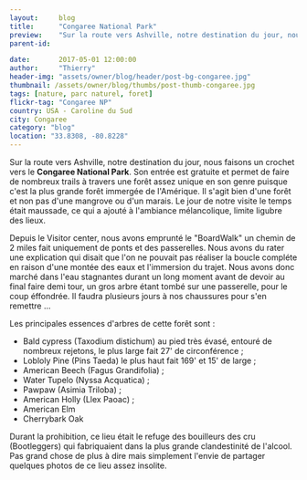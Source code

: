 ```yaml
---
layout:     blog
title:      "Congaree National Park"
preview:    "Sur la route vers Ashville, notre destination du jour, nous faisons un crochet vers le Congaree National Park. Son entrée est... "
parent-id:  

date:       2017-05-01 12:00:00
author:     "Thierry"
header-img: "assets/owner/blog/header/post-bg-congaree.jpg"
thumbnail: /assets/owner/blog/thumbs/post-thumb-congaree.jpg
tags: [nature, parc naturel, foret]
flickr-tag: "Congaree NP"
country: USA - Caroline du Sud
city: Congaree
category: "blog"
location: "33.8308, -80.8228"
---
```


Sur la route vers Ashville, notre destination du jour, nous faisons un crochet vers le **Congaree National Park**. Son entrée est gratuite et permet de faire de nombreux trails à travers une forêt assez unique en son genre puisque c'est la plus grande forêt immergée de l'Amérique. Il s'agit bien d'une forêt et non pas d'une mangrove ou d'un marais. Le jour de notre visite le temps était maussade, ce qui a ajouté à l'ambiance mélancolique, limite ligubre des lieux. 

Depuis le Visitor center, nous avons emprunté le "BoardWalk" un chemin de 2 miles fait uniquement de ponts et des passerelles. Nous avons du rater une explication qui disait que l'on ne pouvait pas réaliser la boucle compléte en raison d'une montée des eaux et l'immersion du trajet. Nous avons donc marché dans l'eau stagnantes durant un long moment avant de devoir au final faire demi tour, un gros arbre étant tombé sur une passerelle, pour le coup éffondrée. Il faudra plusieurs jours à nos chaussures pour s'en remettre ...


Les principales essences d'arbres de cette forêt sont :
* Bald cypress (Taxodium distichum) au pied très évasé, entouré de nombreux rejetons, le plus large fait 27' de circonférence ;
* Lobloly Pine (Pins Taeda) le plus haut fait 169' et 15' de large ;
* American Beech (Fagus Grandifolia) ;
* Water Tupelo (Nyssa Acquatica) ;
* Pawpaw (Asimia Triloba) ;
* American Holly (Llex Paoac) ;
* American Elm
* Cherrybark Oak


Durant la prohibition, ce lieu était le refuge des bouilleurs des cru (Bootleggers) qui fabriquaient dans la plus grande clandestinité de l'alcool. Pas grand chose de plus à dire mais simplement l'envie de partager quelques photos de ce lieu assez insolite.
